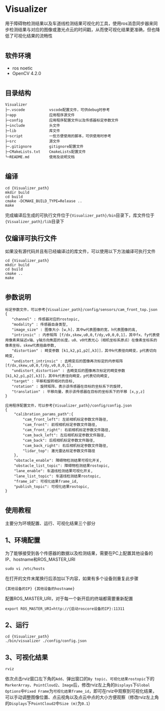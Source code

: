 # Visualizer

用于障碍物检测结果以及车道线检测结果可视化的工具，使用ros消息同步器来同步检测结果与对应的图像或激光点云的时间戳，从而使可视化结果更准确，但也降低了可视化结果的流畅性

#
## 软件环境

* ros noetic
* OpenCV 4.2.0

#
## 目录结构

```
Visualizer
├─.vscode           vscode配置文件，可供debug时参考
├─app               应用程序源文件
├─config            应用程序配置文件以及传感器标定参数文件
├─include           头文件
├─lib               库文件
├─script            一些方便使用的脚本，可供使用时参考
├─src               源文件
├─.gitignore        gitignore配置文件
├─CMakeLists.txt    CmakeLists配置文件
└─README.md         使用及说明文档
```

#
## 编译

```shell
cd {Visualizer_path}
mkdir build
cd build
cmake -DCMAKE_BUILD_TYPE=Release ..
make
```

完成编译后生成的可执行文件位于`{Visualizer_path}/bin`目录下，库文件位于`{Visualizer_path}/lib`目录下

## 仅编译可执行文件

如果没有源代码并且有已经编译过的库文件，可以使用以下方法编译可执行文件

```shell
cd {Visualizer_path}
mkdir build
cd build
cmake ..
make
```

#
## 参数说明

```
标定参数文件，可以参考{Visualizer_path}/config/sensors/cam_front_top.json
{
   "channel" : 传感器对应的rostopic,
   "modality" : 传感器自身类型,
   "image_size" : 图像大小 [w,h]，其中w代表图像的宽，h代表图像的高,
   "intrinsic" : 内参矩阵 [f/dx,skew,u0,0,f/dy,v0,0,0,1]，其中fx、fy代表使用像素来描述x轴、y轴方向焦距的长度，u0、v0代表光心（相机坐标系原点）在像素坐标系的像素坐标，skew代表扭曲参数,
   "distortion" : 畸变参数 [k1,k2,p1,p2[,k3]]，其中k代表径向畸变，p代表切向畸变,
   "undistort_intrinsic" : 去畸变后的图像再次标定的内参矩阵 [f/dx,skew,u0,0,f/dy,v0,0,0,1],
   "undistort_distortion" : 去畸变后的图像再次标定的畸变参数 [k1,k2,p1,p2[,k3]]，其中k代表径向畸变，p代表切向畸变,
   "target" : 平移和旋转相对的目标,
   "rotation" : 旋转矩阵，表示该传感器在目标的坐标系下的旋转,
   "translation" : 平移向量，表示该传感器在目标的坐标系下的平移 [x,y,z]
}
```

```
应用程序配置文件，可以参考{Visualizer_path}/config/config.json
{
    "calibration_params_path":{
        "cam_front_left": 左前相机标定参数文件路径,
        "cam_front": 前视相机标定参数文件路径,
        "cam_front_right": 右前相机标定参数文件路径,
        "cam_back_left": 左后相机标定参数文件路径,
        "cam_back": 后视相机标定参数文件路径,
        "cam_back_right": 右后相机标定参数文件路径,
        "lidar_top": 激光雷达标定参数文件路径
    },
    "obstacle_enable": 障碍物检测结果可视化开关,
    "obstacle_list_topic": 障碍物检测结果rostopic,
    "lane_enable": 车道线检测结果可视化开关,
    "lane_list_topic": 车道线检测结果rostopic,
    "frame_id": 可视化结果frame_id,
    "publish_topic": 可视化结果rostopic,
}
```

#
## 使用教程

主要分为环境配置、运行、可视化结果三个部分

## 1、环境配置

为了能够接受到各个传感器的数据以及检测结果，需要在PC上配置其他设备的IP、hostname和ROS_MASTER_URI

``` shell
sudo vi /etc/hosts
```

在打开的文件末尾换行后添加以下内容，如果有多个设备则重复此步骤

```
{其他设备的IP} {其他设备的hostname}
```

配置ROS_MASTER_URI，对于每一个新开启的终端都需要重新配置

``` shell
export ROS_MASTER_URI=http://{启动roscore设备的IP}:11311
```

## 2、运行

```shell
cd {Visualizer_path}
./bin/visualizer ./config/config.json
```

## 3、可视化结果

``` shell
rviz
```

依次点击rviz窗口左下角的`Add`、弹出窗口的`By topic`、`可视化结果rostopic`下的`MarkerArray`、`PointCloud2`、`Image`后，修改rviz左上角的`Displays`下`Global Options`中`Fixed Frame`为`可视化结果frame_id`，即可在rviz中观察到可视化结果，可以手动调整图像位置、点云视角以及点云中点的大小方便观察（修改rviz左上角的`Displays`下`PointCloud2`中`Size (m)`为`0.1`）